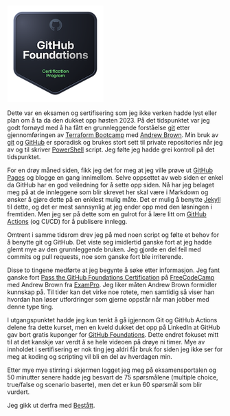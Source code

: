 
![github foundations badge](assets/github-foundations.png)

Dette var en eksamen og sertifisering som jeg ikke verken hadde lyst eller plan om å ta da den dukket opp høsten 2023. På det tidspunktet var jeg godt fornøyd med å ha fått en grunnleggende forståelse [git](https://git-scm.com/book/en/v2/Getting-Started-What-is-Git%3F) etter gjennomføringen av [Terraform Bootcamp](https://www.linkedin.com/feed/update/urn:li:activity:7119722438279495680/) med [Andrew Brown](https://www.linkedin.com/in/andrew-wc-brown/).
Min bruk av [git](https://git-scm.com/book/en/v2/Getting-Started-What-is-Git%3F) og [GitHub](https://github.com) er sporadisk og brukes stort sett til private repositories når jeg av og til skriver [PowerShell](https://learn.microsoft.com/en-us/powershell/scripting/overview?view=powershell-7.4) script. Jeg følte jeg hadde grei kontroll på det tidspunktet.

For en drøy måned siden, fikk jeg det for meg at jeg ville prøve ut [GitHub Pages](https://pages.github.com/) og blogge en gang innimellom. Selve oppsettet av web siden er enkel da GitHub har en god veiledning for å sette opp siden. Nå har jeg belaget meg på at de innleggene som blir skrevet her skal være i Markdown og ønsker å gjøre dette på en enklest mulig måte. Det er mulig å benytte [Jekyll](https://jekyllrb.com/) til dette, og det er mest sannsynlig at jeg ender opp med den løsningen i fremtiden. Men jeg ser på dette som en gulrot for å lære litt om [GitHub Actions](https://docs.github.com/actions/learn-github-actions/understanding-github-actions) (og CI/CD) for å publisere innlegg.

Omtrent i samme tidsrom drev jeg på med noen script og følte et behov for å benytte git og GitHub. Det viste seg imidlertid ganske fort at jeg hadde glemt mye av den grunnleggende bruken. Jeg gjorde en del feil med commits og pull requests, noe som ganske fort ble irriterende.

Disse to tingene medførte at jeg begynte å søke etter informasjon. Jeg fant ganske fort [Pass the GitHub Foundations Certification](https://www.freecodecamp.org/news/pass-the-github-foundations-certification-course/) på [FreeCodeCamp](https://www.freecodecamp.org) med Andrew Brown fra [ExamPro](https://www.exampro.co). Jeg liker måten Andrew Brown formidler kunnskap på. Til tider kan det virke noe rotete, men samtidig så viser han hvordan han løser utfordringer som gjerne oppstår når man jobber med denne type ting.

I utgangspunktet hadde jeg kun tenkt å gå igjennom Git og GitHub Actions delene fra dette kurset, men en kveld dukket det opp på LinkedIn at GitHub gav bort gratis kuponger for [GitHub Foundations](https://github.com/LadyKerr/github-certification-guide/blob/main/study-guides/gh-foundations.md). Dette endret fokuset mitt til at det kanskje var verdt å se hele videoen på drøye ni timer. Mye av innholdet i sertifisering er nok ting jeg aldri får bruk for siden jeg ikke ser for meg at koding og scripting vil bli en del av hverdagen min.

Etter mye mye stirring i skjermen logget jeg meg på eksamensportalen og 50 minutter senere hadde jeg besvart de 75 spørsmålene (multiple choice, true/false og scenario baserte), men det er kun 60 spørsmål som blir vurdert.

Jeg gikk ut derfra med [Bestått](https://www.credly.com/badges/c79edea5-1c62-411f-a962-5efdf167d708).
